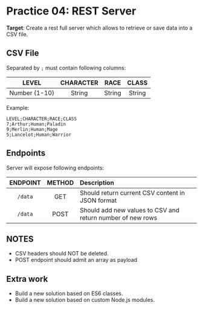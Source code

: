 # Practice 04: REST Server

__Target__: Create a rest full server which allows to retrieve or save data into a CSV file.

## CSV File

Separated by `;` must contain following columns:

| LEVEL | CHARACTER | RACE | CLASS |
|:---:|:---:|:---:|:---:|
| Number (1-10) | String | String | String |

Example:

```
LEVEL;CHARACTER;RACE;CLASS
7;Arthur;Human;Paladin
9;Merlin;Human;Mage
5;Lancelot;Human;Warrior
```

## Endpoints

Server will expose following endpoints:

| ENDPOINT | METHOD | Description |
|:---:|:---:|:---|
| `/data` | GET | Should return current CSV content in JSON format |
| `/data` | POST | Should add new values to CSV and return number of new rows |

## NOTES

- CSV headers should NOT be deleted.
- POST endpoint should admit an array as payload

## Extra work

- Build a new solution based on ES6 classes.
- Build a new solution based on custom Node.js modules.

